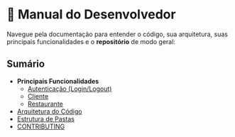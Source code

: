 # 🧩 Manual do Desenvolvedor

Navegue pela documentação para entender o código, sua arquitetura, suas principais funcionalidades e o **repositório** de modo geral:

## Sumário

- **Principais Funcionalidades**  
  - [Autenticação (Login/Logout)](autenticação-loginlogout.md)  
  - [Cliente](cliente-funcionalidades.md)  
  - [Restaurante](#restaurante)
- [Arquitetura do Código](arquitetura.md)
- [Estrutura de Pastas](estrutura-pastas.md)         
- [CONTRIBUTING](../CONTRIBUTING.md)  
